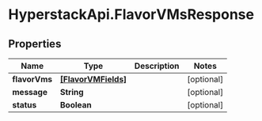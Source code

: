 # HyperstackApi.FlavorVMsResponse

## Properties

Name | Type | Description | Notes
------------ | ------------- | ------------- | -------------
**flavorVms** | [**[FlavorVMFields]**](FlavorVMFields.md) |  | [optional] 
**message** | **String** |  | [optional] 
**status** | **Boolean** |  | [optional] 


